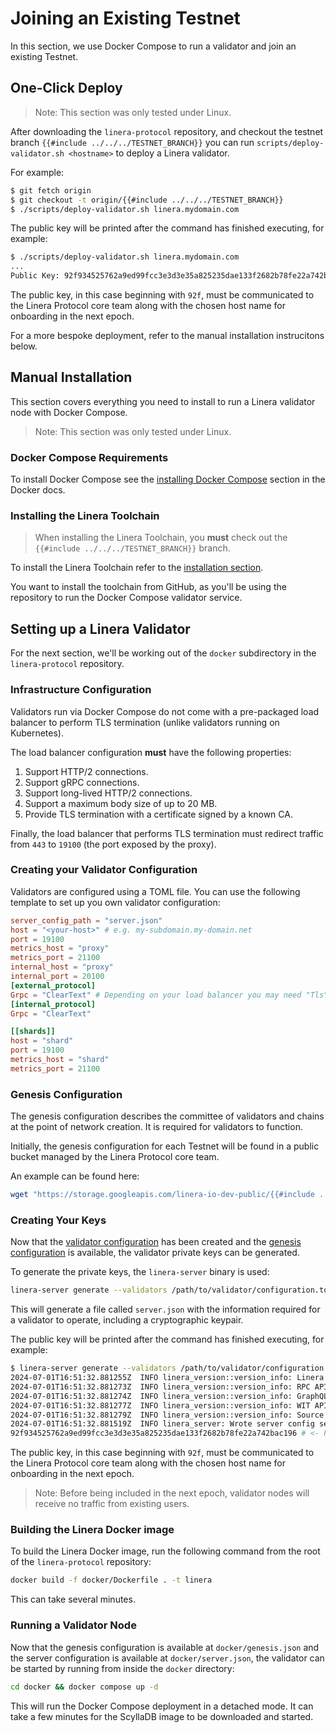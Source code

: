 # Joining an Existing Testnet

In this section, we use Docker Compose to run a validator and join an existing Testnet.

## One-Click Deploy

> Note: This section was only tested under Linux.

After downloading the `linera-protocol` repository, and checkout the testnet branch `{{#include ../../../TESTNET_BRANCH}}` you can run `scripts/deploy-validator.sh <hostname>` to deploy a Linera validator.

For example:

```bash
$ git fetch origin
$ git checkout -t origin/{{#include ../../../TESTNET_BRANCH}}
$ ./scripts/deploy-validator.sh linera.mydomain.com
```

The public key will be printed after the command has finished executing, for example:

```bash
$ ./scripts/deploy-validator.sh linera.mydomain.com
...
Public Key: 92f934525762a9ed99fcc3e3d3e35a825235dae133f2682b78fe22a742bac196
```

The public key, in this case beginning with `92f`, must be communicated to the Linera Protocol core team along with the chosen host name for onboarding in the next epoch.

For a more bespoke deployment, refer to the manual installation instrucitons below.

## Manual Installation

This section covers everything you need to install to run a Linera validator node with Docker Compose.

> Note: This section was only tested under Linux.

### Docker Compose Requirements

To install Docker Compose see the [installing Docker Compose](https://docs.docker.com/compose/install/) section in the Docker docs.

### Installing the Linera Toolchain

> When installing the Linera Toolchain, you **must** check out the `{{#include ../../../TESTNET_BRANCH}}` branch.

To install the Linera Toolchain refer to the [installation section](../../developer-manual/getting\_started-1/installation.md#installing-from-github).

You want to install the toolchain from GitHub, as you'll be using the repository to run the Docker Compose validator service.

## Setting up a Linera Validator

For the next section, we'll be working out of the `docker` subdirectory in the `linera-protocol` repository.

### Infrastructure Configuration

Validators run via Docker Compose do not come with a pre-packaged load balancer to perform TLS termination (unlike validators running on Kubernetes).

The load balancer configuration **must** have the following properties:

1. Support HTTP/2 connections.
2. Support gRPC connections.
3. Support long-lived HTTP/2 connections.
4. Support a maximum body size of up to 20 MB.
5. Provide TLS termination with a certificate signed by a known CA.

Finally, the load balancer that performs TLS termination must redirect traffic from `443` to `19100` (the port exposed by the proxy).

### Creating your Validator Configuration

Validators are configured using a TOML file. You can use the following template to set up you own validator configuration:

```toml
server_config_path = "server.json"
host = "<your-host>" # e.g. my-subdomain.my-domain.net
port = 19100
metrics_host = "proxy"
metrics_port = 21100
internal_host = "proxy"
internal_port = 20100
[external_protocol]
Grpc = "ClearText" # Depending on your load balancer you may need "Tls" here.
[internal_protocol]
Grpc = "ClearText"

[[shards]]
host = "shard"
port = 19100
metrics_host = "shard"
metrics_port = 21100

```

### Genesis Configuration

The genesis configuration describes the committee of validators and chains at the point of network creation. It is required for validators to function.

Initially, the genesis configuration for each Testnet will be found in a public bucket managed by the Linera Protocol core team.

An example can be found here:

```bash
wget "https://storage.googleapis.com/linera-io-dev-public/{{#include ../../../TESTNET_DOMAIN}}/genesis.json"
```

### Creating Your Keys

Now that the [validator configuration](joining.md#creating-your-validator-configuration) has been created and the [genesis configuration](joining.md#genesis-configuration) is available, the validator private keys can be generated.

To generate the private keys, the `linera-server` binary is used:

```bash
linera-server generate --validators /path/to/validator/configuration.toml
```

This will generate a file called `server.json` with the information required for a validator to operate, including a cryptographic keypair.

The public key will be printed after the command has finished executing, for example:

```bash
$ linera-server generate --validators /path/to/validator/configuration.toml
2024-07-01T16:51:32.881255Z  INFO linera_version::version_info: Linera protocol: v0.12.0
2024-07-01T16:51:32.881273Z  INFO linera_version::version_info: RPC API hash: p//G+L8e12ZRwUdWoGHWYvWA/03kO0n6gtgKS4D4Q0o
2024-07-01T16:51:32.881274Z  INFO linera_version::version_info: GraphQL API hash: KcS5z1lEg+L9QjcP99l5vNSc7LfCwnwEsfDvMZGJ/PM
2024-07-01T16:51:32.881277Z  INFO linera_version::version_info: WIT API hash: p//G+L8e12ZRwUdWoGHWYvWA/03kO0n6gtgKS4D4Q0o
2024-07-01T16:51:32.881279Z  INFO linera_version::version_info: Source code: https://github.com/linera-io/linera-protocol/tree/44b3e1ab15 (dirty)
2024-07-01T16:51:32.881519Z  INFO linera_server: Wrote server config server.json
92f934525762a9ed99fcc3e3d3e35a825235dae133f2682b78fe22a742bac196 # <- Public Key
```

The public key, in this case beginning with `92f`, must be communicated to the Linera Protocol core team along with the chosen host name for onboarding in the next epoch.

> Note: Before being included in the next epoch, validator nodes will receive no traffic from existing users.

### Building the Linera Docker image

To build the Linera Docker image, run the following command from the root of the `linera-protocol` repository:

```bash
docker build -f docker/Dockerfile . -t linera
```

This can take several minutes.

### Running a Validator Node

Now that the genesis configuration is available at `docker/genesis.json` and the server configuration is available at `docker/server.json`, the validator can be started by running from inside the `docker` directory:

```bash
cd docker && docker compose up -d
```

This will run the Docker Compose deployment in a detached mode. It can take a few minutes for the ScyllaDB image to be downloaded and started.
